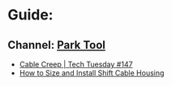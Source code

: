 # Guide:
## Channel: [Park Tool](https://www.youtube.com/@parktool)
- [Cable Creep | Tech Tuesday #147](https://youtu.be/cWYmghL6-lc)
- [How to Size and Install Shift Cable Housing](https://youtu.be/Mq-WAze1F_Q)
